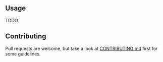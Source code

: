 ## Usage

TODO

## Contributing

Pull requests are welcome, but take a look at [CONTRIBUTING.md](https://github.com/AndrewRadev/modsearch.vim/blob/master/CONTRIBUTING.md) first for some guidelines.
